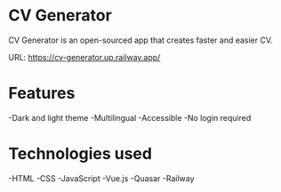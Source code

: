 # CV Generator

CV Generator is an open-sourced app that creates faster and easier CV.

URL: https://cv-generator.up.railway.app/

# Features

-Dark and light theme
-Multilingual
-Accessible
-No login required

# Technologies used

-HTML
-CSS
-JavaScript
-Vue.js
-Quasar
-Railway